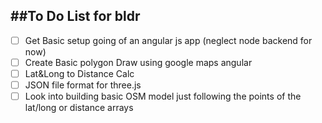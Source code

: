 ##To Do List for bldr
--
- [ ] Get Basic setup going of an angular js app (neglect node backend for now)
- [ ] Create Basic polygon Draw using google maps angular
- [ ] Lat&Long to Distance Calc
- [ ] JSON file format for three.js
- [ ] Look into building basic OSM model just following the points of the lat/long or distance arrays
